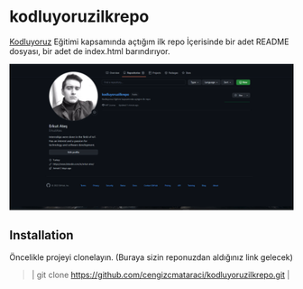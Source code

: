 # kodluyoruzilkrepo
[Kodluyoruz](https://www.kodluyoruz.org/) Eğitimi kapsamında açtığım ilk repo  İçerisinde bir adet README dosyası, bir adet de index.html barındırıyor.

![](https://github.com/ErkutAtes/kodluyoruzilkrepo/blob/main/resim.png)

## Installation

Öncelikle projeyi clonelayın. (Buraya sizin reponuzdan aldığınız link gelecek)

>  | git clone https://github.com/cengizcmataraci/kodluyoruzilkrepo.git |